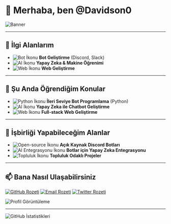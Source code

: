# 👋 Merhaba, ben @Davidson0
![Banner](https://yourimageurl.com/banner-image.png)

---

## 👀 İlgi Alanlarım
- ![Bot İkonu](https://yourimageurl.com/bot-icon.png) **Bot Geliştirme** (Discord, Slack)
- ![AI İkonu](https://yourimageurl.com/ai-icon.png) **Yapay Zeka & Makine Öğrenimi**
- ![Web İkonu](https://yourimageurl.com/web-icon.png) **Web Geliştirme**

---

## 🌱 Şu Anda Öğrendiğim Konular
- ![Python İkonu](https://yourimageurl.com/python-icon.png) **İleri Seviye Bot Programlama** (Python)
- ![AI İkonu](https://yourimageurl.com/ai-icon.png) **Yapay Zeka ile Chatbot Geliştirme**
- ![Web İkonu](https://yourimageurl.com/web-icon.png) **Full-stack Web Geliştirme**

---

## 💼 İşbirliği Yapabileceğim Alanlar
- ![Open-source İkonu](https://yourimageurl.com/open-source-icon.png) **Açık Kaynak Discord Botları**
- ![AI Entegrasyonu İkonu](https://yourimageurl.com/ai-integration-icon.png) **Botlar için Yapay Zeka Entegrasyonu**
- ![Topluluk İkonu](https://yourimageurl.com/community-icon.png) **Topluluk Odaklı Projeler**

---

## 📫 Bana Nasıl Ulaşabilirsiniz
[![GitHub Rozeti](https://img.shields.io/badge/GitHub-000?style=for-the-badge&logo=github&logoColor=white)](https://github.com/yourusername) 
[![Email Rozeti](https://img.shields.io/badge/Email-D14836?style=for-the-badge&logo=gmail&logoColor=white)](mailto:example@example.com) 
[![Twitter Rozeti](https://img.shields.io/badge/Twitter-1DA1F2?style=for-the-badge&logo=twitter&logoColor=white)](https://twitter.com/yourusername)

![Profil Görüntüleme](https://komarev.com/ghpvc/?username=yourusername&color=blue)

---

![GitHub İstatistikleri](https://github-readme-stats.vercel.app/api?username=yourusername&show_icons=true&theme=radical)
